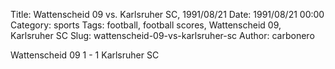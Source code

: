 Title: Wattenscheid 09 vs. Karlsruher SC, 1991/08/21
Date: 1991/08/21 00:00
Category: sports
Tags: football, football scores, Wattenscheid 09, Karlsruher SC
Slug: wattenscheid-09-vs-karlsruher-sc
Author: carbonero


Wattenscheid 09 1 - 1 Karlsruher SC
